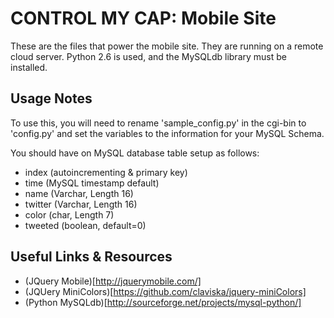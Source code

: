 CONTROL MY CAP: Mobile Site
======================================
These are the files that power the mobile site.  They are running on a remote cloud server. Python 2.6 is used, and the MySQLdb library must be installed. 

Usage Notes
-----------
To use this, you will need to rename 'sample_config.py' in the cgi-bin to 'config.py' and set the variables to the information for your MySQL Schema.  
  
You should have on MySQL database table setup as follows:
* index (autoincrementing & primary key)
* time (MySQL timestamp default)
* name (Varchar, Length 16)
* twitter (Varchar, Length 16)
* color (char, Length 7)
* tweeted (boolean, default=0)

Useful Links & Resources
------------------------
* (JQuery Mobile)[http://jquerymobile.com/]
* (JQUery MiniColors)[https://github.com/claviska/jquery-miniColors]
* (Python MySQLdb)[http://sourceforge.net/projects/mysql-python/]

